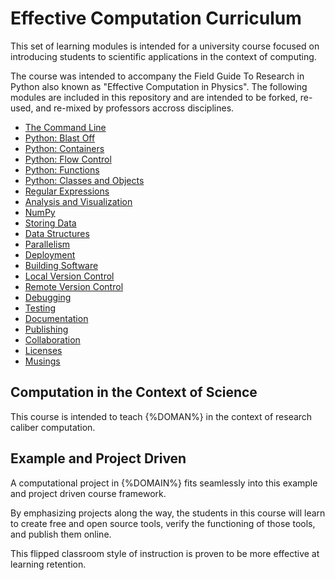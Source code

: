 # Effective Computation Curriculum

This set of learning modules is intended for a university course focused on 
introducing students to scientific applications in the context of computing. 

The course was intended to accompany the Field Guide To Research in Python also 
known as "Effective Computation in Physics". The following modules are 
included in this repository and are intended to be forked, re-used, and 
re-mixed by professors accross disciplines. 

- [The Command Line](nbviewer.ipython.org/github/physics-codes/seminar/blob/master/the-command-line.ipynb.ipynb)
- [Python: Blast Off](nbviewer.ipython.org/github/physics-codes/seminar/blob/master/python.ipynb.ipynb)
- [Python: Containers](nbviewer.ipython.org/github/physics-codes/seminar/blob/master/containers.ipynb.ipynb)
- [Python: Flow Control](nbviewer.ipython.org/github/physics-codes/seminar/blob/master/flow-control.ipynb.ipynb)
- [Python: Functions](nbviewer.ipython.org/github/physics-codes/seminar/blob/master/functions.ipynb.ipynb)
- [Python: Classes and Objects](nbviewer.ipython.org/github/physics-codes/seminar/blob/master/classes-objects.ipynb.ipynb)
- [Regular Expressions](nbviewer.ipython.org/github/physics-codes/seminar/blob/master/regex.ipynb.ipynb)
- [Analysis and Visualization](nbviewer.ipython.org/github/physics-codes/seminar/blob/master/analysis-and-viz.ipynb.ipynb)
- [NumPy](nbviewer.ipython.org/github/physics-codes/seminar/blob/master/numpy.ipynb.ipynb)
- [Storing Data](nbviewer.ipython.org/github/physics-codes/seminar/blob/master/storing-data.ipynb.ipynb)
- [Data Structures](nbviewer.ipython.org/github/physics-codes/seminar/blob/master/data-structures.ipynb.ipynb)
- [Parallelism](nbviewer.ipython.org/github/physics-codes/seminar/blob/master/parallelism.ipynb.ipynb)
- [Deployment](nbviewer.ipython.org/github/physics-codes/seminar/blob/master/deployment.ipynb.ipynb)
- [Building Software](nbviewer.ipython.org/github/physics-codes/seminar/blob/master/building-software.ipynb.ipynb)
- [Local Version Control](nbviewer.ipython.org/github/physics-codes/seminar/blob/master/local-version-control.ipynb.ipynb)
- [Remote Version Control](nbviewer.ipython.org/github/physics-codes/seminar/blob/master/remote-version-control.ipynb.ipynb)
- [Debugging](nbviewer.ipython.org/github/physics-codes/seminar/blob/master/debugging.ipynb.ipynb)
- [Testing](nbviewer.ipython.org/github/physics-codes/seminar/blob/master/testing.ipynb.ipynb)
- [Documentation](nbviewer.ipython.org/github/physics-codes/seminar/blob/master/documentation.ipynb.ipynb)
- [Publishing](nbviewer.ipython.org/github/physics-codes/seminar/blob/master/publishing.ipynb.ipynb)
- [Collaboration](nbviewer.ipython.org/github/physics-codes/seminar/blob/master/collaboration.ipynb.ipynb)
- [Licenses](nbviewer.ipython.org/github/physics-codes/seminar/blob/master/licenses.ipynb.ipynb)
- [Musings](nbviewer.ipython.org/github/physics-codes/seminar/blob/master/musings.ipynb.ipynb)


## Computation in the Context of Science

This course is intended to teach {%DOMAN%} in the context of research caliber 
computation.

## Example and Project Driven

A computational project in {%DOMAIN%} fits seamlessly into this example and 
project driven course framework.

By emphasizing projects along the way, the students in this course will learn 
to create free and open source tools, verify the functioning of those tools, 
and publish them online.

This flipped classroom style of instruction is proven to be more effective at 
learning retention. 

